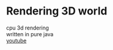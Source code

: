 # Rendering 3D world

cpu 3d rendering  
written in pure java  
[youtube](https://www.youtube.com/playlist?list=PLr777aUnfMzgUqEN6iZq2hjm5cFHmqzdo)

